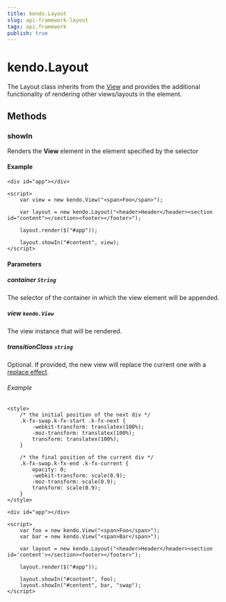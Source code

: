 ```yaml
---
title: kendo.Layout
slug: api-framework-layout
tags: api,framework
publish: true
---
```


# kendo.Layout

The Layout class inherits from the [View](/kendo-ui/api/framework/view) and provides the additional functionality of rendering other views/layouts in the element.

## Methods

### showIn

Renders the **View** element in the element specified by the selector

#### Example

    <div id="app"></div>

    <script>
        var view = new kendo.View("<span>Foo</span>");

        var layout = new kendo.Layout("<header>Header</header><section id="content"></section><footer></footer>");

        layout.render($("#app"));

        layout.showIn("#content", view);
    </script>

#### Parameters

##### container `String`

The selector of the container in which the view element will be appended.

##### view `kendo.View`

The view instance that will be rendered.

##### transitionClass `string`

Optional. If provided, the new view will replace the current one with a [replace effect](/getting-started/framework/fx/replace).

###### Example

    <style>
        /* the initial position of the next div */
        .k-fx-swap.k-fx-start .k-fx-next {
            -webkit-transform: translatex(100%);
            -moz-transform: translatex(100%);
            transform: translatex(100%);
        }

        /* the final position of the current div */
        .k-fx-swap.k-fx-end .k-fx-current {
            opacity: 0;
            -webkit-transform: scale(0.9);
            -moz-transform: scale(0.9);
            transform: scale(0.9);
        }
    </style>

    <div id="app"></div>

    <script>
        var foo = new kendo.View("<span>Foo</span>");
        var bar = new kendo.View("<span>Bar</span>");

        var layout = new kendo.Layout("<header>Header</header><section id='content'></section><footer></footer>");

        layout.render($("#app"));

        layout.showIn("#content", foo);
        layout.showIn("#content", bar, "swap");
    </script>
